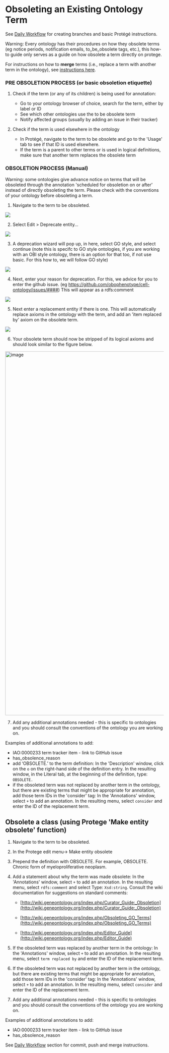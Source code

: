 # Obsoleting an Existing Ontology Term

See [Daily Workflow](daily-curator-workflow.md) for creating branches and basic Protégé instructions.

Warning: Every ontology has their procedures on how they obsolete terms (eg notice periods, notification emails, to_be_obsolete tags, etc.), this how-to guide only serves as a guide on how obsolete a term directly on protege. 

For instructions on how to **merge** terms (i.e., replace a term with another term in the ontology), see [instructions here](merge-terms.md). 

### PRE OBSOLETION PROCESS (or basic obsoletion etiquette)
1. Check if the term (or any of its children) is being used for annotation: 
    - Go to your ontology browser of choice, search for the term, either by label or ID
    - See which other ontologies use the to be obsolete term
    - Notify affected groups (usually by adding an issue in their tracker)

2. Check if the term is used elsewhere in the ontology
    - In Protégé, navigate to the term to be obsolete and go to the 'Usage' tab to see if that ID is used elsewhere.
    - If the term is a parent to other terms or is used in logical definitions, make sure that another term replaces the obsolete term


### OBSOLETION PROCESS (Manual)

Warning: some ontologies give advance notice on terms that will be obsoleted through the annotation 'scheduled for obsoletion on or after' instead of directly obsoleting the term. Please check with the conventions of your ontology before obsoleting a term. 

1. Navigate to the term to be obsoleted.

![](../images/howtoguides/obsolete/fig1.png)

2. Select Edit > Deprecate entity...

![](../images/howtoguides/obsolete/fig2.png)

3. A deprecation wizard will pop up, in here, select GO style, and select continue (note this is specifc to GO style ontologies, if you are working with an OBI style ontology, there is an option for that too, if not use basic. For this how to, we will follow GO style)

![](../images/howtoguides/obsolete/fig3.png)

4. Next, enter your reason for deprecation. For this, we advice for you to enter the github issue. (eg https://github.com/obophenotype/cell-ontology/issues/####) This will appear as a rdfs:comment

![](../images/howtoguides/obsolete/fig4.png)

5. Next enter a replacement entity if there is one. This will automatically replace axioms in the ontology with the term, and add an 'item replaced by' axiom on the obsolete term.

![](../images/howtoguides/obsolete/fig5.png)

6. Your obsolete term should now be stripped of its logical axioms and should look similar to the figure below. 

<img width="1154" alt="image" src="https://user-images.githubusercontent.com/6722114/184711682-c9dfe4d9-f1b6-42fc-b301-07edb00328da.png">

7. Add any additional annotations needed - this is specific to ontologies and you should consult the conventions of the ontology you are working on. 

Examples of additional annotations to add: 
- IAO:0000233 term tracker item - link to GitHub issue
- has_obsolence_reason 
- add ‘OBSOLETE.’ to the term definition: In the 'Description' window, click on the ```o``` on the right-hand side of the definition entry. In the resulting window, in the Literal tab, at the beginning of the definition, type: ```OBSOLETE.``` 
- if the obsoleted term was not replaced by another term in the ontology, but there are existing terms that might be appropriate for annotation, add those term IDs in the 'consider' tag: In the 'Annotations' window, select ```+``` to add an annotation. In the resulting menu, select ```consider``` and enter the ID of the replacement term.  

## Obsolete a class (using Protege 'Make entity obsolete' function)

1. Navigate to the term to be obsoleted.
1. In the Protege edit menu-> Make entity obsolete
1. Prepend the definition with OBSOLETE. For example, OBSOLETE. Chronic form of myeloproliferative neoplasm. 
1. Add a statement about why the term was made obsolete: In the 'Annotations' window, select ```+``` to add an annotation. In the resulting menu, select ```rdfs:comment``` and select Type:  ```Xsd:string```.
Consult the wiki documentation for suggestions on standard comments:
      
     - [http://wiki.geneontology.org/index.php/Curator_Guide:_Obsoletion](http://wiki.geneontology.org/index.php/Curator_Guide:_Obsoletion)
      
     - [http://wiki.geneontology.org/index.php/Obsoleting_GO_Terms](http://wiki.geneontology.org/index.php/Obsoleting_GO_Terms)
      
     - [http://wiki.geneontology.org/index.php/Editor_Guide](http://wiki.geneontology.org/index.php/Editor_Guide)
 
1. If the obsoleted term was replaced by another term in the ontology: In the 'Annotations' window, select ```+``` to add an annotation. In the resulting menu, select ```term replaced by``` and enter the ID of the replacement term.  
 
1. If the obsoleted term was not replaced by another term in the ontology, but there are existing terms that might be appropriate for annotation, add those term IDs in the 'consider' tag: In the 'Annotations' window, select ```+``` to add an annotation. In the resulting menu, select ```consider``` and enter the ID of the replacement term. 

1. Add any additional annotations needed - this is specific to ontologies and you should consult the conventions of the ontology you are working on. 

Examples of additional annotations to add: 
- IAO:0000233 term tracker item - link to GitHub issue
- has_obsolence_reason 

See [Daily Workflow](daily-curator-workflow.md) section for commit, push and merge instructions. 
